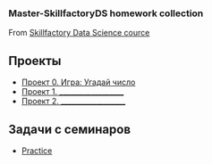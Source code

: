 ### Master-SkillfactoryDS homework collection
From [Skillfactory Data Science cource](https://apps.skillfactory.ru/learning)

## Проекты
* [Проект 0. Игра: Угадай число](https://github.com/381706-1Mityagina/Master-SkillfactoryDS/tree/master/project_0)
* [Проект 1. __________________](__)
* [Проект 2. __________________](__)

## Задачи с семинаров
* [Practice](https://github.com/381706-1Mityagina/Master-SkillfactoryDS/tree/master/Practice)